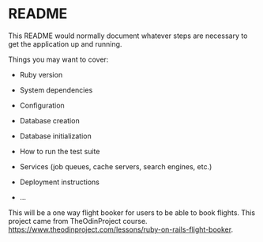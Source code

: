 # README

This README would normally document whatever steps are necessary to get the
application up and running.

Things you may want to cover:

* Ruby version

* System dependencies

* Configuration

* Database creation

* Database initialization

* How to run the test suite

* Services (job queues, cache servers, search engines, etc.)

* Deployment instructions

* ...


This will be a one way flight booker for users to be able to book flights. This project came from TheOdinProject course. https://www.theodinproject.com/lessons/ruby-on-rails-flight-booker.